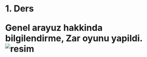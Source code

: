 
<h1> 1. Ders
  
  Genel arayuz hakkinda bilgilendirme, Zar oyunu yapildi.<br>
  ![resim](https://user-images.githubusercontent.com/52275789/116010616-b3c70780-a628-11eb-8ce5-e9d6ec86eb76.png)
  
  
  
